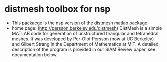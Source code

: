 # distmesh toolbox for nsp

* This packacge is the nsp version of the distmesh matlab package 
* home page: (http://persson.berkeley.edu/distmesh) DistMesh is a simple MATLAB code for generation of unstructured triangular and tetrahedral meshes. It was developed by Per-Olof Persson (now at UC Berkeley) and Gilbert Strang in the Department of Mathematics at MIT. A detailed description of the program is provided in our SIAM Review paper, see documentation below.






  

